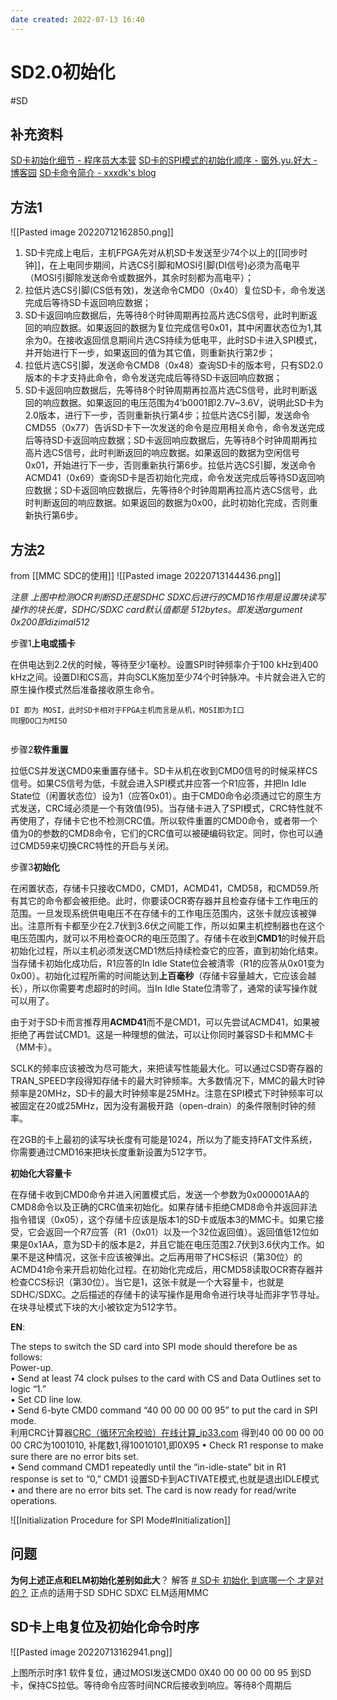 ```yaml
---
date created: 2022-07-13 16:40
---
```


# SD2.0初始化

#SD

## 补充资料

[SD卡初始化细节 - 程序员大本营](https://www.pianshen.com/article/3747783139/)
[SD卡的SPI模式的初始化顺序 - 窗外.yu.好大 - 博客园](https://www.cnblogs.com/mrightt/archive/2011/06/23/2088265.html)
[SD卡命令简介 - xxxdk's blog](http://xxxdk.xyz/xxx/2021/01/SD%E5%8D%A1%E5%91%BD%E4%BB%A4%E7%AE%80%E4%BB%8B/)

## 方法1

![[Pasted image 20220712162850.png]]

1. SD卡完成上电后，主机FPGA先对从机SD卡发送至少74个以上的[[同步时钟]]，在上电同步期间，片选CS引脚和MOSI引脚(DI信号)必须为高电平（MOSI引脚除发送命令或数据外，其余时刻都为高电平）；
2. 拉低片选CS引脚(CS低有效)，发送命令CMD0（0x40）复位SD卡，命令发送完成后等待SD卡返回响应数据；
3. SD卡返回响应数据后，先等待8个时钟周期再拉高片选CS信号，此时判断返回的响应数据。如果返回的数据为复位完成信号0x01，其中闲置状态位为1,其余为0。在接收返回信息期间片选CS持续为低电平，此时SD卡进入SPI模式，并开始进行下一步，如果返回的值为其它值，则重新执行第2步；
4. 拉低片选CS引脚，发送命令CMD8（0x48）查询SD卡的版本号，只有SD2.0版本的卡才支持此命令，命令发送完成后等待SD卡返回响应数据；
5. SD卡返回响应数据后，先等待8个时钟周期再拉高片选CS信号，此时判断返回的响应数据。如果返回的电压范围为4’b0001即2.7V~3.6V，说明此SD卡为2.0版本，进行下一步，否则重新执行第4步；拉低片选CS引脚，发送命令CMD55（0x77）告诉SD卡下一次发送的命令是应用相关命令，命令发送完成后等待SD卡返回响应数据；SD卡返回响应数据后，先等待8个时钟周期再拉高片选CS信号，此时判断返回的响应数据。如果返回的数据为空闲信号0x01，开始进行下一步，否则重新执行第6步。拉低片选CS引脚，发送命令ACMD41（0x69）查询SD卡是否初始化完成，命令发送完成后等待SD返回响应数据；SD卡返回响应数据后，先等待8个时钟周期再拉高片选CS信号，此时判断返回的响应数据。如果返回的数据为0x00，此时初始化完成，否则重新执行第6步。

## 方法2

from [[MMC SDC的使用]]
![[Pasted image 20220713144436.png]]

_注意 上图中检测OCR判断SD还是SDHC  SDXC后进行的CMD16作用是设置块读写操作的块长度，SDHC/SDXC card默认值都是 512bytes。即发送argument 0x200即dizimal512_

步骤1**上电或插卡**

在供电达到2.2伏的时候，等待至少1毫秒。设置SPI时钟频率介于100 kHz到400 kHz之间。设置DI和CS高，并向SCLK施加至少74个时钟脉冲。卡片就会进入它的原生操作模式然后准备接收原生命令。

```
DI 即为 MOSI，此时SD卡相对于FPGA主机而言是从机，MOSI即为I口
同理DO口为MISO
  
```

步骤2**软件重置**

拉低CS并发送CMD0来重置存储卡。SD卡从机在收到CMD0信号的时候采样CS信号。如果CS信号为低，卡就会进入SPI模式并应答一个R1应答，并把In Idle State位（闲置状态位）设为1（应答0x01）。由于CMD0命令必须通过它的原生方式发送，CRC域必须是一个有效值(95)。当存储卡进入了SPI模式，CRC特性就不再使用了，存储卡它也不检测CRC值。所以软件重置的CMD0命令，或者带一个值为0的参数的CMD8命令，它们的CRC值可以被硬编码钦定。同时，你也可以通过CMD59来切换CRC特性的开启与关闭。

步骤3**初始化**

在闲置状态，存储卡只接收CMD0，CMD1，ACMD41，CMD58，和CMD59.所有其它的命令都会被拒绝。此时，你要读OCR寄存器并且检查存储卡工作电压的范围。一旦发现系统供电电压不在存储卡的工作电压范围内，这张卡就应该被弹出。注意所有卡都至少在2.7伏到3.6伏之间能工作，所以如果主机控制器也在这个电压范围内，就可以不用检查OCR的电压范围了。存储卡在收到**CMD1**的时候开启初始化过程，所以主机必须发送CMD1然后持续检查它的应答，直到初始化结束。当存储卡初始化成功后，R1应答的In Idle State位会被清零（R1的应答从0x01变为0x00）。初始化过程所需的时间能达到**上百毫秒**（存储卡容量越大，它应该会越长），所以你需要考虑超时的时间。当In Idle State位清零了，通常的读写操作就可以用了。

由于对于SD卡而言推荐用**ACMD41**而不是CMD1，可以先尝试ACMD41，如果被拒绝了再尝试CMD1。这是一种理想的做法，可以让你同时兼容SD卡和MMC卡（MM卡）。

SCLK的频率应该被改为尽可能大，来把读写性能最大化。可以通过CSD寄存器的TRAN_SPEED字段得知存储卡的最大时钟频率。大多数情况下，MMC的最大时钟频率是20MHz，SD卡的最大时钟频率是25MHz。注意在SPI模式下时钟频率可以被固定在20或25MHz，因为没有漏极开路（open-drain）的条件限制时钟的频率。

在2GB的卡上最初的读写块长度有可能是1024，所以为了能支持FAT文件系统，你需要通过CMD16来把块长度重新设置为512字节。

**初始化大容量卡**

在存储卡收到CMD0命令并进入闲置模式后，发送一个参数为0x000001AA的CMD8命令以及正确的CRC值来初始化。如果存储卡拒绝CMD8命令并返回非法指令错误（0x05），这个存储卡应该是版本1的SD卡或版本3的MMC卡。如果它接受，它会返回一个R7应答（R1（0x01）以及一个32位返回值）。返回值低12位如果是0x1AA，意为SD卡的版本是2，并且它能在电压范围2.7伏到3.6伏内工作。如果不是这种情况，这张卡应该被弹出。之后再用带了HCS标识（第30位）的ACMD41命令来开启初始化过程。在初始化完成后，用CMD58读取OCR寄存器并检查CCS标识（第30位）。当它是1，这张卡就是一个大容量卡，也就是SDHC/SDXC。之后描述的存储卡的读写操作是用命令进行块寻址而非字节寻址。在块寻址模式下块的大小被钦定为512字节。

**EN**:

The steps to switch the SD card into SPI mode should therefore be as follows:\
Power-up.\
• Send at least 74 clock pulses to the card with CS and Data Outlines set to logic “1.”\
• Set CD line low.\
• Send 6-byte CMD0 command “40 00 00 00 00 95” to put the card in SPI mode.\
利用CRC计算器[CRC（循环冗余校验）在线计算_ip33.com](http://www.ip33.com/crc.html)
得到40 00 00 00 00 00 CRC为1001010, 补尾数1,得10010101,即0X95
• Check R1 response to make sure there are no error bits set.\
• Send command CMD1 repeatedly until the “in-idle-state” bit in R1 response is set to “0,”  CMD1 设置SD卡到ACTIVATE模式,也就是退出IDLE模式
• and there are no error bits set. The card is now ready for read/write operations.

![[Initialization Procedure for SPI Mode#Initialization]]

## 问题

**为何上述正点和ELM初始化差别如此大**？
解答
[# SD卡 初始化 到底哪一个 才是对的？](https://zhidao.baidu.com/question/552597276.html)
正点的适用于SD SDHC SDXC
ELM适用MMC

## SD卡上电复位及初始化命令时序

![[Pasted image 20220713162941.png]]

上图所示时序1 软件复位，通过MOSI发送CMD0 0X40 00 00 00 00 95 到SD卡，保持CS拉低。等待命令应答时间NCR后接收到响应。等待8个周期后